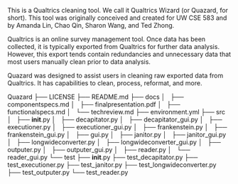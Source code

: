 This is a Qualtrics cleaning tool. We call it Qualtrics Wizard (or 
Quazard, for short). This tool was originally conceived and created for UW 
CSE 583 and by Amanda Lin, Chao Qin, Sharon Wang, and Ted Zhong.

Qualtrics is an online survey management tool. Once data has been collected, it is typically exported from Qualtrics for further data analysis. However, this export tends contain redundancies and unnecessary data that most users manually clean prior to data analysis. 

Quazard was designed to assist users in cleaning raw exported data from Qualtrics. It has capabilities to clean, process, reformat, and more. 

Quazard
├── LICENSE
├── README.md
├── docs
│   ├── componentspecs.md
│   ├── finalpresentation.pdf
│   ├── functionalspecs.md
│   └── techreview.md
├── environment.yml
├── src
│   ├── __init__.py
│   ├── decapitator.py
│   ├── decapitator_gui.py
│   ├── executioner.py
│   ├── executioner_gui.py
│   ├── frankenstein.py
│   ├── frankenstein_gui.py
│   ├── gui.py
│   ├── janitor.py
│   ├── janitor_gui.py
│   ├── longwideconverter.py
│   ├── longwideconverter_gui.py
│   ├── outputer.py
│   ├── outputer_gui.py
│   ├── reader.py
│   └── reader_gui.py
└── test
    ├── __init__.py
    ├── test_decapitator.py
    ├── test_executioner.py
    ├── test_janitor.py
    ├── test_longwideconverter.py
    ├── test_outputer.py
    └── test_reader.py

